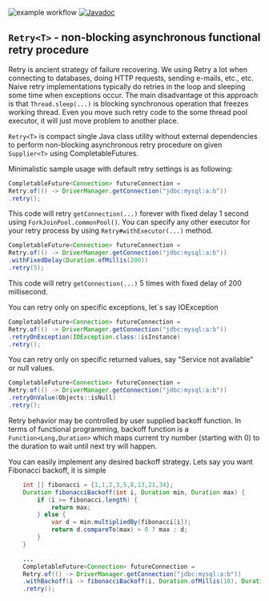 ![example workflow](https://github.com/skopylov58/java-async-retry/actions/workflows/gradle.yml/badge.svg)
[![Javadoc](https://img.shields.io/badge/JavaDoc-Online-green)](https://skopylov58.github.io/java-async-retry/javadoc/)

## `Retry<T>` - non-blocking asynchronous functional retry procedure

Retry is ancient strategy of failure recovering. We using Retry a lot when connecting to databases, doing HTTP requests, sending e-mails, etc., etc.
Naive retry implementations typically do retries in the loop and sleeping some time when exceptions occur. The main disadvantage ot this approach is that `Thread.sleep(...)` is blocking synchronous operation that freezes working thread. Even you move such retry code to the some thread pool executor, it will just move problem to another place.

`Retry<T>` is compact single Java class utility without external dependencies to perform non-blocking asynchronous retry procedure on given `Supplier<T>` using CompletableFutures.

Minimalistic sample usage with default retry settings is as following:

```java
CompletableFuture<Connection> futureConnection = 
Retry.of(() -> DriverManager.getConnection("jdbc:mysql:a:b"))
.retry();
```
This code will retry `getConnection(...)` forever with fixed delay 1 second using `ForkJoinPool.commonPool()`. You can specify any other executor for your retry process by using `Retry#withExecutor(...)` method.

```java
CompletableFuture<Connection> futureConnection = 
Retry.of(() -> DriverManager.getConnection("jdbc:mysql:a:b"))
.withFixedDelay(Duration.ofMillis(200))
.retry(5);
```
This code will retry `getConnection(...)` 5 times with fixed delay of 200 millisecond. 

You can retry only on specific exceptions, let`s say IOException
```java
CompletableFuture<Connection> futureConnection = 
Retry.of(() -> DriverManager.getConnection("jdbc:mysql:a:b"))
.retryOnException(IOException.class::isInstance)
.retry();
```

You can retry only on specific returned values, say "Service not available" or null values.
```java
CompletableFuture<Connection> futureConnection = 
Retry.of(() -> DriverManager.getConnection("jdbc:mysql:a:b"))
.retryOnValue(Objects::isNull)
.retry();
```
Retry behavior may be controlled by user supplied backoff function.
In terms of functional programming, backoff function is a `Function<Long,Duration>` which maps current try number (starting with 0)  to the duration to wait until next try will happen.

You can easily implement any desired backoff strategy. Lets say you want Fibonacci backoff, it is simple

```java
    int [] fibonacci = {1,1,2,3,5,8,13,21,34};
    Duration fibonacciBackoff(int i, Duration min, Duration max) {
        if (i >= fibonacci.length) {
            return max;
        } else {
            var d = min.multipliedBy(fibonacci[i]);
            return d.compareTo(max) > 0 ? max : d;
        }
    }

    ...
    CompletableFuture<Connection> futureConnection = 
    Retry.of(() -> DriverManager.getConnection("jdbc:mysql:a:b"))
    .withBackoff(i -> fibonacciBackoff(i, Duration.ofMillis(10), Duration.ofSeconds(1))
    .retry();
```
 

